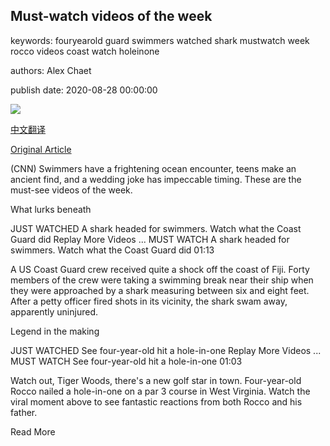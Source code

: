 ## Must-watch videos of the week

keywords: fouryearold guard swimmers watched shark mustwatch week rocco videos coast watch holeinone

authors: Alex Chaet

publish date: 2020-08-28 00:00:00

![](https://cdn.cnn.com/cnnnext/dam/assets/200824154146-02-israel-gold-coins-discovery-super-tease.jpg)

[中文翻译](Must-watch%20videos%20of%20the%20week_zh.md)

[Original Article](https://edition.cnn.com/2020/08/28/app-news-section/videos-of-the-week-mobile-august-28/index.html)

(CNN) Swimmers have a frightening ocean encounter, teens make an ancient find, and a wedding joke has impeccable timing. These are the must-see videos of the week.

What lurks beneath

JUST WATCHED A shark headed for swimmers. Watch what the Coast Guard did Replay More Videos ... MUST WATCH A shark headed for swimmers. Watch what the Coast Guard did 01:13

A US Coast Guard crew received quite a shock off the coast of Fiji. Forty members of the crew were taking a swimming break near their ship when they were approached by a shark measuring between six and eight feet. After a petty officer fired shots in its vicinity, the shark swam away, apparently uninjured.

Legend in the making

JUST WATCHED See four-year-old hit a hole-in-one Replay More Videos ... MUST WATCH See four-year-old hit a hole-in-one 01:03

Watch out, Tiger Woods, there's a new golf star in town. Four-year-old Rocco nailed a hole-in-one on a par 3 course in West Virginia. Watch the viral moment above to see fantastic reactions from both Rocco and his father.

Read More